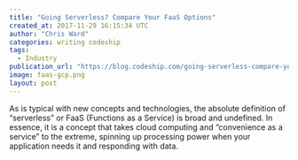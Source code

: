 ```yaml
---
title: "Going Serverless? Compare Your FaaS Options"
created_at: 2017-11-29 16:15:34 UTC
author: "Chris Ward"
categories: writing codeship
tags:
  - Industry
publication_url: "https://blog.codeship.com/going-serverless-compare-your-faas-options/"
image: faas-gcp.png
layout: post
---
```

As is typical with new concepts and technologies, the absolute definition of “serverless” or FaaS (Functions as a Service) is broad and undefined. In essence, it is a concept that takes cloud computing and “convenience as a service” to the extreme, spinning up processing power when your application needs it and responding with data.

